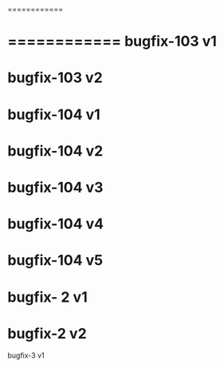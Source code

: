 ============

============
bugfix-103 v1
============
bugfix-103 v2
============
bugfix-104 v1
============
bugfix-104 v2
============
bugfix-104 v3
============
bugfix-104 v4
============
bugfix-104 v5
============
bugfix- 2 v1
============
bugfix-2 v2
============
bugfix-3 v1
